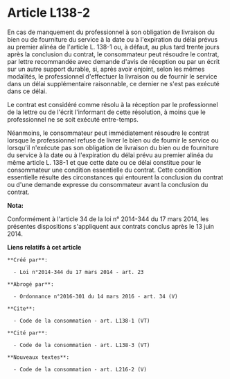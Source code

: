 # Article L138-2

En cas de manquement du professionnel à son obligation de livraison du bien ou de fourniture du service à la date ou à
l'expiration du délai prévus au premier alinéa de l'article L. 138-1 ou, à défaut, au plus tard trente jours après la
conclusion du contrat, le consommateur peut résoudre le contrat, par lettre recommandée avec demande d'avis de réception ou
par un écrit sur un autre support durable, si, après avoir enjoint, selon les mêmes modalités, le professionnel d'effectuer
la livraison ou de fournir le service dans un délai supplémentaire raisonnable, ce dernier ne s'est pas exécuté dans ce
délai. 

Le contrat est considéré comme résolu à la réception par le professionnel de la lettre ou de l'écrit l'informant de cette
résolution, à moins que le professionnel ne se soit exécuté entre-temps. 

Néanmoins, le consommateur peut immédiatement résoudre le contrat lorsque le professionnel refuse de livrer le bien ou de
fournir le service ou lorsqu'il n'exécute pas son obligation de livraison du bien ou de fourniture du service à la date ou à
l'expiration du délai prévu au premier alinéa du même article L. 138-1 et que cette date ou ce délai constitue pour le
consommateur une condition essentielle du contrat. Cette condition essentielle résulte des circonstances qui entourent la
conclusion du contrat ou d'une demande expresse du consommateur avant la conclusion du contrat.

**Nota:**

Conformément à l'article 34 de la loi n° 2014-344 du 17 mars 2014,  les présentes dispositions s'appliquent aux contrats
conclus après le 13  juin 2014.

**Liens relatifs à cet article**

	**Créé par**:

	  - Loi n°2014-344 du 17 mars 2014 - art. 23

	**Abrogé par**:

	  - Ordonnance n°2016-301 du 14 mars 2016 - art. 34 (V)

	**Cite**:

	  - Code de la consommation - art. L138-1 (VT)

	**Cité par**:

	  - Code de la consommation - art. L138-3 (VT)

	**Nouveaux textes**:

	  - Code de la consommation - art. L216-2 (V)
